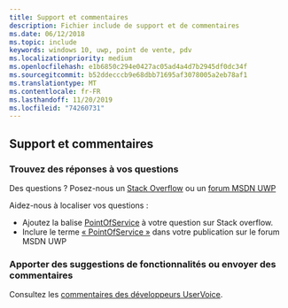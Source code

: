 ```yaml
---
title: Support et commentaires
description: Fichier include de support et de commentaires
ms.date: 06/12/2018
ms.topic: include
keywords: windows 10, uwp, point de vente, pdv
ms.localizationpriority: medium
ms.openlocfilehash: e1b6850c294e0427ac05ad4a4d7b2945df0dc34f
ms.sourcegitcommit: b52ddecccb9e68dbb71695af3078005a2eb78af1
ms.translationtype: MT
ms.contentlocale: fr-FR
ms.lasthandoff: 11/20/2019
ms.locfileid: "74260731"
---
```

## <a name="support-and-feedback"></a>Support et commentaires

### <a name="find-answers-to-your-questions"></a>Trouvez des réponses à vos questions

Des questions ? Posez-nous un [Stack Overflow](https://stackoverflow.com/questions/tagged/pointofservice) ou un [forum MSDN UWP](https://social.msdn.microsoft.com/Forums/en-US/home?forum=wpdevelop&filter=alltypes&sort=relevancedesc&searchTerm=%5Bpointofservice%5D)

Aidez-nous à localiser vos questions :
- Ajoutez la balise [PointOfService](https://stackoverflow.com/questions/tagged/pointofservice) à votre question sur Stack overflow. 
- Inclure le terme [« PointOfService »](https://social.msdn.microsoft.com/Forums/en-US/home?forum=wpdevelop&filter=alltypes&sort=relevancedesc&searchTerm=%5Bpointofservice%5D) dans votre publication sur le forum MSDN UWP

### <a name="make-feature-suggestions-or-give-feedback"></a>Apporter des suggestions de fonctionnalités ou envoyer des commentaires
Consultez les [commentaires des développeurs UserVoice](https://wpdev.uservoice.com/forums/110705-universal-windows-platform?category_id=202594).